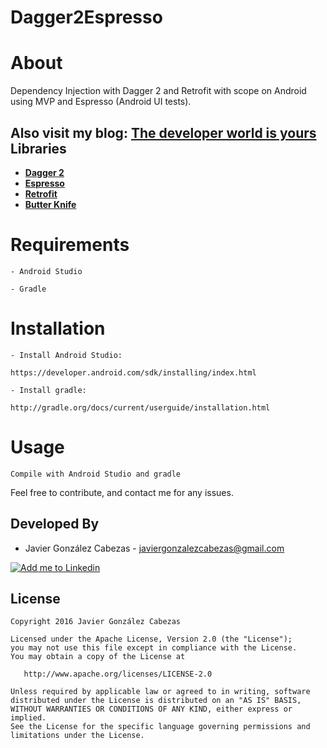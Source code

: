 # Dagger2Espresso

# About
  Dependency Injection with Dagger 2 and Retrofit with scope on Android using MVP and Espresso (Android UI tests).
  
  Also visit my blog: **[The developer world is yours](http://thedeveloperworldisyours.com/)**
  Libraries
---------

 * **[Dagger 2](https://github.com/google/dagger)**
 * **[Espresso](https://google.github.io/android-testing-support-library/docs/espresso/index.html)**
 * **[Retrofit](http://square.github.io/retrofit)**
 * **[Butter Knife](http://jakewharton.github.io/butterknife)**
 

# Requirements

    - Android Studio

    - Gradle


# Installation

    - Install Android Studio:

    https://developer.android.com/sdk/installing/index.html

    - Install gradle:

    http://gradle.org/docs/current/userguide/installation.html

# Usage
    Compile with Android Studio and gradle


Feel free to contribute, and contact me for any issues.

Developed By
------------
* Javier González Cabezas - <javiergonzalezcabezas@gmail.com>

<a href="https://es.linkedin.com/in/javier-gonz%C3%A1lez-cabezas-8b4b2231">
  <img alt="Add me to Linkedin" src="https://github.com/JorgeCastilloPrz/EasyMVP/blob/master/art/linkedin.png" />
</a>

License
-------

    Copyright 2016 Javier González Cabezas

    Licensed under the Apache License, Version 2.0 (the "License");
    you may not use this file except in compliance with the License.
    You may obtain a copy of the License at

       http://www.apache.org/licenses/LICENSE-2.0

    Unless required by applicable law or agreed to in writing, software
    distributed under the License is distributed on an "AS IS" BASIS,
    WITHOUT WARRANTIES OR CONDITIONS OF ANY KIND, either express or implied.
    See the License for the specific language governing permissions and
    limitations under the License.

